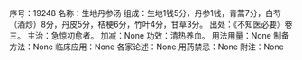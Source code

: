 序号：19248
名称：生地丹参汤
组成：生地1钱5分，丹参1钱，青蒿7分，白芍（酒炒）8分，丹皮5分，桔梗6分，竹叶4分，甘草3分。
出处：《不知医必要》卷三。
主治：急惊初愈者。
加减：None
功效：清热养血。
用法用量：None
制备方法：None
临床应用：None
各家论述：None
用药禁忌：None
附注：None
